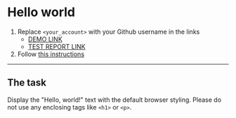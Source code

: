 # Hello world
1. Replace `<your_account>` with your Github username in the links
    - [DEMO LINK](https://senkiv-oleh.github.io/layout_hello-world/) <br>
    - [TEST REPORT LINK](https://senkiv-oleh.github.io/layout_hello-world/report/html_report/)
2. Follow [this instructions](https://mate-academy.github.io/layout_task-guideline/)
___

## The task 
Display the "Hello, world!" text with the default browser styling. Please do not 
use any enclosing tags like `<h1>` or `<p>`.
